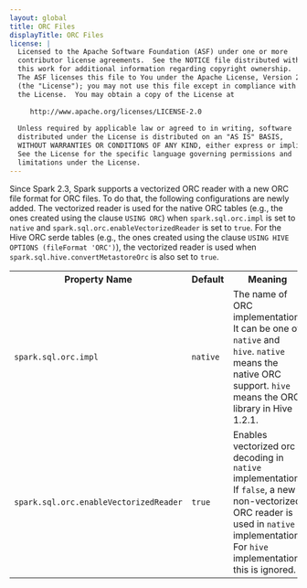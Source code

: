 ```yaml
---
layout: global
title: ORC Files
displayTitle: ORC Files
license: |
  Licensed to the Apache Software Foundation (ASF) under one or more
  contributor license agreements.  See the NOTICE file distributed with
  this work for additional information regarding copyright ownership.
  The ASF licenses this file to You under the Apache License, Version 2.0
  (the "License"); you may not use this file except in compliance with
  the License.  You may obtain a copy of the License at
 
     http://www.apache.org/licenses/LICENSE-2.0
 
  Unless required by applicable law or agreed to in writing, software
  distributed under the License is distributed on an "AS IS" BASIS,
  WITHOUT WARRANTIES OR CONDITIONS OF ANY KIND, either express or implied.
  See the License for the specific language governing permissions and
  limitations under the License.
---
```


Since Spark 2.3, Spark supports a vectorized ORC reader with a new ORC file format for ORC files.
To do that, the following configurations are newly added. The vectorized reader is used for the
native ORC tables (e.g., the ones created using the clause `USING ORC`) when `spark.sql.orc.impl`
is set to `native` and `spark.sql.orc.enableVectorizedReader` is set to `true`. For the Hive ORC
serde tables (e.g., the ones created using the clause `USING HIVE OPTIONS (fileFormat 'ORC')`),
the vectorized reader is used when `spark.sql.hive.convertMetastoreOrc` is also set to `true`.

<table class="table">
  <tr><th><b>Property Name</b></th><th><b>Default</b></th><th><b>Meaning</b></th></tr>
  <tr>
    <td><code>spark.sql.orc.impl</code></td>
    <td><code>native</code></td>
    <td>The name of ORC implementation. It can be one of <code>native</code> and <code>hive</code>. <code>native</code> means the native ORC support. <code>hive</code> means the ORC library in Hive 1.2.1.</td>
  </tr>
  <tr>
    <td><code>spark.sql.orc.enableVectorizedReader</code></td>
    <td><code>true</code></td>
    <td>Enables vectorized orc decoding in <code>native</code> implementation. If <code>false</code>, a new non-vectorized ORC reader is used in <code>native</code> implementation. For <code>hive</code> implementation, this is ignored.</td>
  </tr>
</table>
